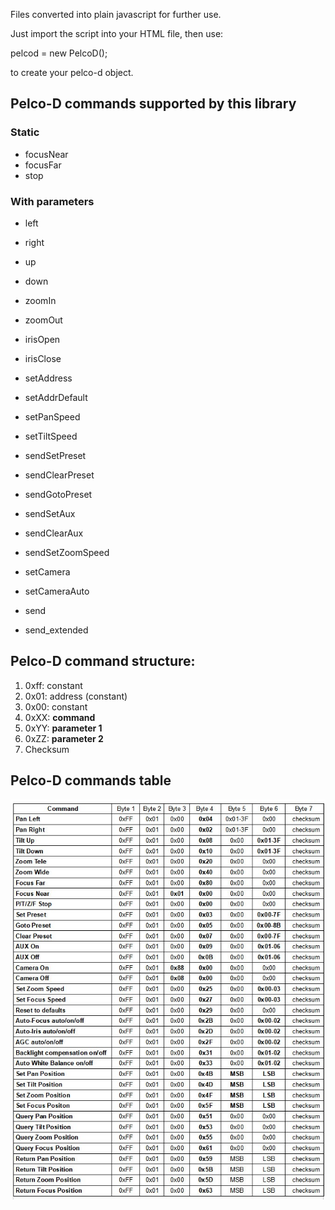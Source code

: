 Files converted into plain javascript for further use.

Just import the script into your HTML file, then use:

pelcod = new PelcoD();

to create your pelco-d object.

## Pelco-D commands supported by this library

### Static
- focusNear
- focusFar
- stop

### With parameters
- left
- right
- up
- down
- zoomIn
- zoomOut
  
- irisOpen
- irisClose
- setAddress
- setAddrDefault
- setPanSpeed
- setTiltSpeed
- sendSetPreset
- sendClearPreset
- sendGotoPreset
- sendSetAux
- sendClearAux
- sendSetZoomSpeed
- setCamera
- setCameraAuto
- send
- send_extended

## Pelco-D command structure:

1) 0xff: constant
2) 0x01: address (constant)
3) 0x00: constant
4) 0xXX: **command**
5) 0xYY: **parameter 1**
6) 0xZZ: **parameter 2**
7) Checksum

## Pelco-D commands table

![list](https://github.com/jumpjack/pelcod-javascript/blob/master/plainJS/Pelco-D-CommandList.jpg)



